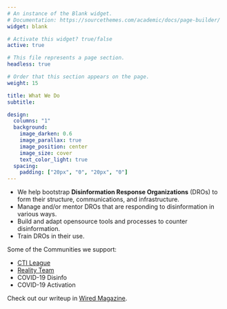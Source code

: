 ```yaml
---
# An instance of the Blank widget.
# Documentation: https://sourcethemes.com/academic/docs/page-builder/
widget: blank

# Activate this widget? true/false
active: true

# This file represents a page section.
headless: true

# Order that this section appears on the page.
weight: 15

title: What We Do
subtitle:

design:
  columns: "1"
  background:
    image_darken: 0.6
    image_parallax: true
    image_position: center
    image_size: cover
    text_color_light: true
  spacing:
    padding: ["20px", "0", "20px", "0"]
---
```


- We help bootstrap **Disinformation Response Organizations** (DROs) to form their structure, communications, and infrastructure.
- Manage and/or mentor DROs that are responding to disinformation in various ways.
- Build and adapt opensource tools and processes to counter disinformation.
- Train DROs in their use.

Some of the Communities we support:

- [CTI League](https://cti-league.com/)
- [Reality Team](https://realityteam.org/)
- COVID-19 Disinfo
- COVID-19 Activation

Check out our writeup in [Wired Magazine](https://www.wired.com/story/data-scientist-cybesecurity-tools-quash-misinformation/).


